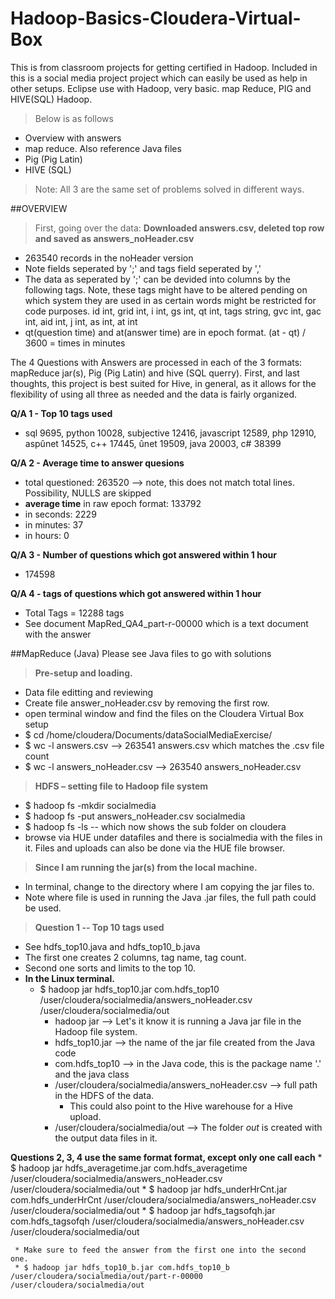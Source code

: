 # Hadoop-Basics-Cloudera-Virtual-Box
This is from classroom projects for getting certified in Hadoop.  Included in this is a social media project project which can easily be used as help in other setups.  Eclipse use with Hadoop, very basic.  map Reduce, PIG and HIVE(SQL) Hadoop.
>
> Below is as follows
* Overview with answers
* map reduce.  Also reference Java files
* Pig (Pig Latin)
* HIVE (SQL)
> Note:  All 3 are the same set of problems solved in different ways.

##OVERVIEW
> First, going over the data:
**Downloaded answers.csv, deleted top row and saved as answers_noHeader.csv**
  * 263540 records in the noHeader version
  * Note fields seperated by ';' and tags field seperated by ','
  * The data as seperated by ';' can be devided into columns by the following tags.  Note, these tags might have to be altered pending on which system they are used in as certain words might be restricted for code purposes.  id int, grid int, i int, gs int, qt int, tags string, gvc int, gac int, aid int, j int, as int, at int
  * qt(question time) and at(answer time) are in epoch format.  (at - qt) / 3600 = times in minutes

The 4 Questions with Answers are processed in each of the 3 formats:  mapReduce jar(s), Pig (Pig Latin) and hive (SQL querry).  First, and last thoughts, this project is best suited for Hive, in general, as it allows for the flexibility of using all three as needed and the data is fairly organized.

**Q/A 1 - Top 10 tags used**
  * sql	9695, python	10028, subjective	12416, javascript	12589, php	12910, aspûnet	14525, c++	17445, ûnet	19509, java	20003, c#	38399


**Q/A 2 - Average time to answer quesions**
  * total questioned:	263520  --> note, this does not match total lines.  Possibility, NULLS are skipped
  * **average time** in raw epoch format:	133792
  * in seconds:	2229
  * in minutes:	37
  * in hours:	0

**Q/A 3 -  Number of questions which got answered within 1 hour**
  * 174598

**Q/A 4 - tags of questions which got answered within 1 hour**
  * Total Tags = 12288 tags
  * See document MapRed_QA4_part-r-00000  which is a text document with the answer

##MapReduce (Java)    Please see Java files to go with solutions
> **Pre-setup and loading.**
  * Data file editting and reviewing
  * Create  file answer_noHeader.csv by removing the first row.
  * open terminal window and find the files on the Cloudera Virtual Box setup
  * $ cd  /home/cloudera/Documents/dataSocialMediaExercise/
  * $ wc -l answers.csv    -->   263541 answers.csv  which matches the .csv file count 
  * $ wc -l answers_noHeader.csv  --> 263540 answers_noHeader.csv
> 
> **HDFS – setting file to Hadoop file system**
  * $ hadoop fs -mkdir socialmedia
  * $ hadoop fs -put answers_noHeader.csv socialmedia
  * $ hadoop fs -ls      -- which now shows the sub folder on cloudera
  * browse via HUE under datafiles and there is socialmedia with the files in it.  Files and uploads can also be done via the HUE file browser.
> 
> **Since I am running the jar(s) from the local machine.**
  * In terminal, change to the directory where I am copying the jar files to.
  * Note where file is used in running the Java .jar files, the full path could be used.
> 
> **Question 1 -- Top 10 tags used**
  * See hdfs_top10.java  and hdfs_top10_b.java
  * The first one creates 2 columns, tag name, tag count.
  * Second one sorts and limits to the top 10.
  * **In the Linux terminal.**
     * $ hadoop jar hdfs_top10.jar com.hdfs_top10 /user/cloudera/socialmedia/answers_noHeader.csv  /user/cloudera/socialmedia/out
        * hadoop jar --> Let's it know it is running a Java jar file in the Hadoop file system.
        * hdfs_top10.jar  --> the name of the jar file created from the Java code
        * com.hdfs_top10  --> in the Java code, this is the package name '.' and the java class
        * /user/cloudera/socialmedia/answers_noHeader.csv --> full path in the HDFS of the data.
           * This could also point to the Hive warehouse for a Hive upload.
        * /user/cloudera/socialmedia/out --> The folder *out* is created with the output data files in it.
   
   **Questions 2, 3, 4 use the same format format, except only one call each**
    * $ hadoop jar hdfs_averagetime.jar com.hdfs_averagetime /user/cloudera/socialmedia/answers_noHeader.csv /user/cloudera/socialmedia/out
    * $ hadoop jar hdfs_underHrCnt.jar com.hdfs_underHrCnt /user/cloudera/socialmedia/answers_noHeader.csv /user/cloudera/socialmedia/out
    * $ hadoop jar hdfs_tagsofqh.jar com.hdfs_tagsofqh /user/cloudera/socialmedia/answers_noHeader.csv /user/cloudera/socialmedia/out
    
   
     * Make sure to feed the answer from the first one into the second one.
     * $ hadoop jar hdfs_top10_b.jar com.hdfs_top10_b /user/cloudera/socialmedia/out/part-r-00000  /user/cloudera/socialmedia/out
